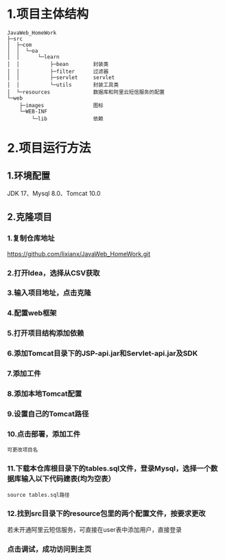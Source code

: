 # 1.项目主体结构
```
JavaWeb_HomeWork
├─src
│  ├─com
│  │  └─oa
│  │      └─learn
│  │          ├─bean        封装类
│  │          ├─filter      过滤器
│  │          ├─servlet     servlet
│  │          └─utils       封装工具类
│  └─resources              数据库和阿里云短信服务的配置
└─web
    ├─images                图标
    └─WEB-INF         
        └─lib               依赖
```

                

# 2.项目运行方法
## 1.环境配置
JDK 17、Mysql 8.0、Tomcat 10.0
## 2.克隆项目
### 1.复制仓库地址
https://github.com/lixianx/JavaWeb_HomeWork.git
### 2.打开Idea，选择从CSV获取
### 3.输入项目地址，点击克隆
### 4.配置web框架
### 5.打开项目结构添加依赖
### 6.添加Tomcat目录下的JSP-api.jar和Servlet-api.jar及SDK
### 7.添加工件
### 8.添加本地Tomcat配置
### 9.设置自己的Tomcat路径
### 10.点击部署，添加工件
    可更改项目名
### 11.下载本仓库根目录下的tables.sql文件，登录Mysql，选择一个数据库输入以下代码建表(均为空表）
```
source tables.sql路径
```
### 12.找到src目录下的resource包里的两个配置文件，按要求更改
若未开通阿里云短信服务，可直接在user表中添加用户，直接登录
### 点击调试，成功访问到主页
